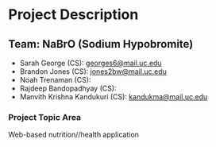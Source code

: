 # Project Description

## Team: NaBrO (Sodium Hypobromite)

-   Sarah George (CS): georges6@mail.uc.edu
-   Brandon Jones (CS): jones2bw@mail.uc.edu
-   Noah Trenaman (CS):
-   Rajdeep Bandopadhyay (CS):
-   Manvith Krishna Kandukuri (CS): kandukma@mail.uc.edu

### Project Topic Area

Web-based nutrition//health application
